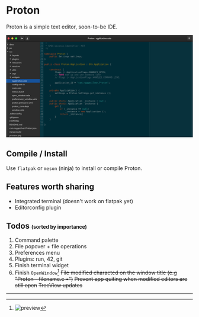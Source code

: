 # Proton

Proton is a simple text editor, soon-to-be IDE.

![Preview](preview.png)

## Compile / Install
Use `flatpak` or `meson` (ninja) to install or compile Proton.

## Features worth sharing
- Integrated terminal (doesn't work on flatpak yet)
- Editorconfig plugin

## Todos <span style="font-size: 10pt">(sorted by importance)</span>
1. Command palette
2. File popover + file operations
3. Preferences menu
4. Plugins: run, 42, git
5. Finish terminal widget
6. Finish `OpenWindow`[^1]
~~File modified characted on the window title (e.g "Proton - filename.c •")~~
~~Prevent app quiting when modified editors are still open~~
~~TreeView updates~~

---

[^1]: ![preview](https://imgur.com/axVOeZv.png)
